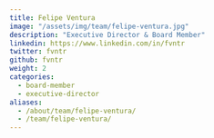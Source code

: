 ```yaml
---
title: Felipe Ventura
image: "/assets/img/team/felipe-ventura.jpg"
description: "Executive Director & Board Member"
linkedin: https://www.linkedin.com/in/fvntr
twitter: fvntr
github: fvntr
weight: 2
categories:
  - board-member
  - executive-director
aliases:
  - /about/team/felipe-ventura/
  - /team/felipe-ventura/
---
```

